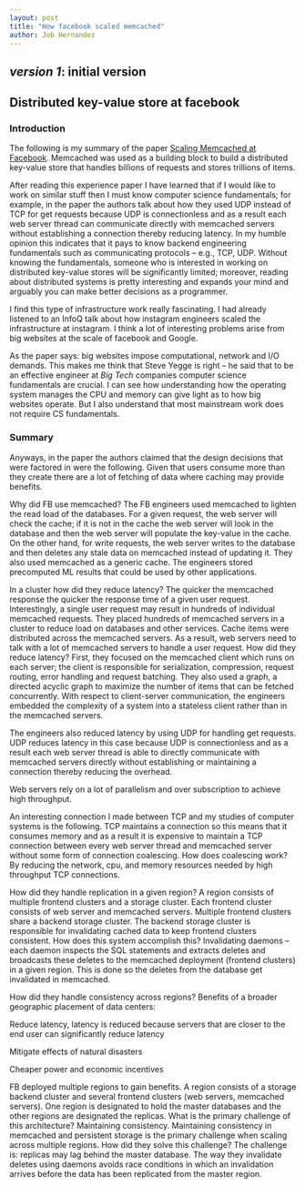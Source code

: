 ```yaml
---
layout: post
title: "How facebook scaled memcached"
author: Job Hernandez
---
```


*version 1*: initial version
----

## Distributed key-value store at facebook

### Introduction

The following is my summary of the paper [Scaling Memcached at Facebook](https://www.usenix.org/system/files/conference/nsdi13/nsdi13-final170_update.pdf). Memcached was used as a building block to build a distributed key-value store that handles billions of requests and stores trillions of items.

After reading this experience paper I have learned that if I would like to work on similar stuff then I must know computer science fundamentals; for example, in the paper the authors talk about how they used UDP instead of TCP for get requests because UDP is connectionless and as a result each web server thread can communicate directly with memcached servers without establishing a connection thereby reducing latency. In my humble opinion this indicates that it pays to know backend engineering fundamentals such as communicating protocols – e.g., TCP, UDP. Without knowing the fundamentals, someone who is interested in working on distributed key-value stores will be significantly limited; moreover, reading about distributed systems is pretty interesting and expands your mind and arguably you can make better decisions as a programmer. 

I find this type of infrastructure work really fascinating. I had already listened to an InfoQ talk about how instagram engineers scaled the infrastructure at instagram. I think a lot of interesting problems arise from big websites at the scale of facebook and Google.

As the paper says: big websites impose computational, network and I/O demands. This makes me think that  Steve Yegge is right – he said that to be an effective engineer at *Big Tech* companies computer science fundamentals are crucial. I can see how understanding how the operating system manages the CPU and memory can give light as to how big websites operate. But I also understand that most mainstream work does not require CS fundamentals.

### Summary

Anyways, in the paper the authors claimed that the design decisions that were factored in were the following. Given that users consume more than they create there are a lot of fetching of data where caching may provide benefits.

Why did FB use memcached? The FB engineers used memcached to lighten the read load of the databases. For a given request, the web server will check the cache; if it is not in the cache the web server will look in the database and then the web server will populate the key-value in the cache. On the other hand, for write requests, the web server writes to the database and then deletes any stale data on memcached instead of updating it. They also used memcached as a generic cache. The engineers stored precomputed ML results that could be used by other applications.

In a cluster how did they reduce latency? The quicker the memcached response the quicker the response time of a given user request. Interestingly, a single user request may result in hundreds of individual memcached requests. They placed hundreds of memcached servers in a cluster to reduce load on databases and other services. Cache items were distributed across the memcached servers. As a result, web servers need to talk with a lot of memcached servers to handle a user request. How did they reduce latency? First, they focused on the memcached client which runs on each server; the client is responsible for serialization, compression, request routing, error handling and request batching. They also used a graph, a directed acyclic graph to maximize the number of items that can be fetched concurrently. With respect to client-server communication, the engineers embedded the complexity of a system into a stateless client rather than in the memcached servers. 

The engineers also reduced latency by using UDP for handling get requests. UDP reduces latency in this case because UDP is connectionless and as a result each web server thread is able to directly communicate with memcached servers directly without establishing or maintaining a connection thereby reducing the overhead. 

Web servers rely on a lot of parallelism and over subscription to achieve high throughput.

An interesting connection I made between TCP and my studies of computer systems is the following. TCP maintains a connection so this means that it consumes memory and as a result it is expensive to maintain a TCP connection between every web server thread and memcached server without some form of connection coalescing. How does coalescing work? By reducing the network, cpu, and memory resources needed by high throughput TCP connections.

How did they handle replication in a given region? A region consists of multiple frontend clusters and a storage cluster. Each frontend cluster consists of web server and memcached servers. Multiple frontend clusters share a backend storage cluster. The backend storage cluster is responsible for invalidating cached data to keep frontend clusters consistent. How does this system accomplish this? Invalidating daemons – each daemon inspects the SQL statements and extracts deletes and broadcasts these deletes to the memcached deployment (frontend clusters) in a given region. This is done so the deletes  from the database get invalidated  in memcached.

How did they handle consistency across regions? Benefits of a broader geographic placement of data centers:

Reduce latency, latency is reduced because servers that are closer to the end user can significantly reduce latency

Mitigate effects of natural disasters

Cheaper power and economic incentives 

FB deployed multiple regions to gain benefits. A region consists of a storage backend cluster and several frontend clusters (web servers, memcached servers). One region is designated to hold the master databases and the other regions are designated the replicas. What is the primary challenge of this architecture? Maintaining consistency. Maintaining consistency in memcached and persistent storage is the primary challenge when scaling across multiple regions. How did they solve this challenge? The challenge is: replicas may lag behind the master database. The way they invalidate deletes using daemons avoids race conditions in which an invalidation arrives before the data has been replicated from the master region.


 

